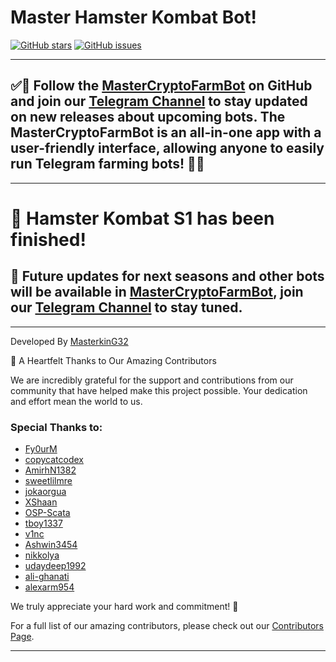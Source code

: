 # Master Hamster Kombat Bot!

[![GitHub stars](https://img.shields.io/github/stars/masterking32/MasterHamsterKombatBot.svg)](https://github.com/masterking32/MasterHamsterKombatBot/stargazers)
[![GitHub issues](https://img.shields.io/github/issues/masterking32/MasterHamsterKombatBot.svg)](https://github.com/masterking32/MasterHamsterKombatBot/issues)

<hr>

## ✅🔴 Follow the [MasterCryptoFarmBot](https://github.com/masterking32/MasterCryptoFarmBot) on GitHub and join our [Telegram Channel](https://t.me/MasterCryptoFarmBot) to stay updated on new releases about upcoming bots. The MasterCryptoFarmBot is an all-in-one app with a user-friendly interface, allowing anyone to easily run Telegram farming bots! 🔴✅

<hr>

# 🤖 Hamster Kombat S1 has been finished!
## 🥂 Future updates for next seasons and other bots will be available in [MasterCryptoFarmBot](https://github.com/masterking32/MasterCryptoFarmBot), join our [Telegram Channel](https://t.me/MasterCryptoFarmBot) to stay tuned.

---

Developed By [MasterkinG32](https://github.com/masterking32)

🙏 A Heartfelt Thanks to Our Amazing Contributors

We are incredibly grateful for the support and contributions from our community that have helped make this project possible. Your dedication and effort mean the world to us. 

### Special Thanks to:
- [Fy0urM](https://github.com/Fy0urM)
- [copycatcodex](https://github.com/copycatcodex)
- [AmirhN1382](https://github.com/AmirhN1382)
- [sweetlilmre](https://github.com/sweetlilmre)
- [jokaorgua](https://github.com/jokaorgua)
- [XShaan](https://github.com/XShaan)
- [OSP-Scata](https://github.com/OSP-Scata)
- [tboy1337](https://github.com/tboy1337)
- [v1nc](https://github.com/v1nc)
- [Ashwin3454](https://github.com/Ashwin3454)
- [nikkolya](https://github.com/nikkolya)
- [udaydeep1992](https://github.com/udaydeep1992)
- [ali-ghanati](https://github.com/ali-ghanati)
- [alexarm954](https://github.com/alexarm954)

We truly appreciate your hard work and commitment! 🎉

For a full list of our amazing contributors, please check out our [Contributors Page](https://github.com/masterking32/MasterHamsterKombatBot/graphs/contributors).
<hr>
